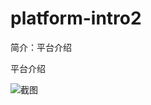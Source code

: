 # platform-intro2

简介：平台介绍

平台介绍

![截图](https://img.alicdn.com/tfs/TB1mNG.qNSYBuNjSspjXXX73VXa-2072-1262.png)
